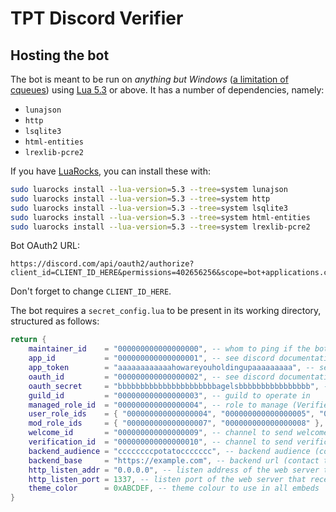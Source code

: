 # TPT Discord Verifier

## Hosting the bot

The bot is meant to be run on _anything but Windows_ ([a limitation of
cqueues](http://25thandclement.com/~william/projects/cqueues.html)) using
[Lua 5.3](https://www.lua.org/versions.html#5.3) or above. It has a number of
dependencies, namely:

 * `lunajson`
 * `http`
 * `lsqlite3`
 * `html-entities`
 * `lrexlib-pcre2`

If you have [LuaRocks](https://luarocks.org/), you can install these with:

```sh
sudo luarocks install --lua-version=5.3 --tree=system lunajson
sudo luarocks install --lua-version=5.3 --tree=system http
sudo luarocks install --lua-version=5.3 --tree=system lsqlite3
sudo luarocks install --lua-version=5.3 --tree=system html-entities
sudo luarocks install --lua-version=5.3 --tree=system lrexlib-pcre2
```

Bot OAuth2 URL:

```
https://discord.com/api/oauth2/authorize?client_id=CLIENT_ID_HERE&permissions=402656256&scope=bot+applications.commands+applications.commands.permissions.update
```

Don't forget to change `CLIENT_ID_HERE`.

The bot requires a `secret_config.lua` to be present in its working directory, structured as follows:

```lua
return {
    maintainer_id    = "000000000000000000", -- whom to ping if the bot dies
    app_id           = "000000000000000001", -- see discord documentation
    app_token        = "aaaaaaaaaaaahowareyouholdingupaaaaaaaaa", -- see discord documentation
    oauth_id         = "000000000000000002", -- see discord documentation
    oauth_secret     = "bbbbbbbbbbbbbbbbbbbbbbagelsbbbbbbbbbbbbbbbb", -- see discord documentation
    guild_id         = "000000000000000003", -- guild to operate in
    managed_role_id  = "000000000000000004", -- role to manage (Verified)
    user_role_ids    = { "000000000000000004", "000000000000000005", "000000000000000006" }, -- roles to accept Verified-only requests from
    mod_role_ids     = { "000000000000000007", "000000000000000008" }, -- roles to accept Mod-only requests from
    welcome_id       = "000000000000000009", -- channel to send welcome messages to (#welcome)
    verification_id  = "000000000000000010", -- channel to send verification requests to (#verification)
    backend_audience = "ccccccccpotatoccccccc", -- backend audience (contact the backend maintainer for further info)
    backend_base     = "https://example.com", -- backend url (contact the backend maintainer for further info)
    http_listen_addr = "0.0.0.0", -- listen address of the web server that receives redirects from the backend
    http_listen_port = 1337, -- listen port of the web server that receives redirects from the backend
    theme_color      = 0xABCDEF, -- theme colour to use in all embeds
}
```
